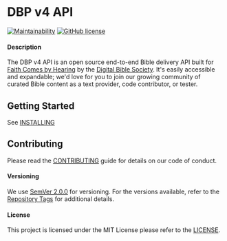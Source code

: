 # DBP v4 API

[![Maintainability](https://api.codeclimate.com/v1/badges/2ab7c8df0b523bc9d3fd/maintainability)](https://codeclimate.com/github/digitalbiblesociety/dbp/maintainability)
[![GitHub license](https://img.shields.io/github/license/Naereen/StrapDown.js.svg)](https://github.com/DigitalBibleSociety/StrapDown.js/blob/master/LICENSE)

#### Description
The DBP v4 API is an open source end-to-end Bible delivery API built for [Faith Comes by Hearing](https://www.faithcomesbyhearing.com/) by the [Digital Bible Society](https://dbs.org/). It's easily accessible and expandable; we'd love for you to join our growing community of curated Bible content as a text provider, code contributor, or tester.

## Getting Started
See [INSTALLING](doc/INSTALLING.md)

## Contributing
Please read the [CONTRIBUTING](doc/CONTRIBUTING.md) guide for details on our code of conduct.

#### Versioning
We use [SemVer 2.0.0](http://semver.org/) for versioning. For the versions available, refer to the [Repository Tags](https://github.com/digitalbiblesociety/dbp/tags) for additional details.

#### License
This project is licensed under the MIT License please refer to the [LICENSE](docs/LICENSE.md).
